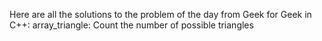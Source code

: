 Here are all the solutions to the problem of the day from Geek for Geek in C++:
array_triangle: Count the number of possible triangles
